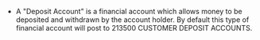 - A "Deposit Account" is a financial account which allows money to be deposited and withdrawn by the account holder. By default this type of financial account will post to 213500 CUSTOMER DEPOSIT ACCOUNTS.